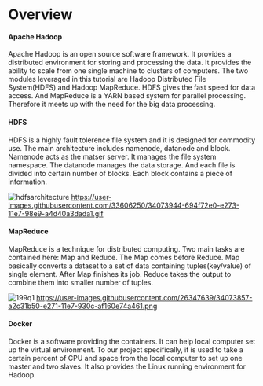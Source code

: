 # Overview 

#### Apache Hadoop

Apache Hadoop is an open source software framework. It provides a distributed environment for storing and processing the data. It provides the ability to scale from one single machine to clusters of computers. The two modules leveraged in this tutorial are Hadoop Distributed File System(HDFS) and Hadoop MapReduce. HDFS gives the fast speed for data access. And MapReduce is a YARN based system for parallel processing. Therefore it meets up with the need for the big data processing. 

#### HDFS

HDFS is a highly fault tolerence file system and it is designed for commodity use. The main architecture includes namenode, datanode and block. Namenode acts as the matser server. It manages the file system namespace. The datanode manages the data storage. And each file is divided into certain number of blocks. Each block contains a piece of information.

![hdfsarchitecture](https://user-images.githubusercontent.com/33606250/34073944-694f72e0-e273-11e7-98e9-a4d40a3dada1.gif)
https://user-images.githubusercontent.com/33606250/34073944-694f72e0-e273-11e7-98e9-a4d40a3dada1.gif

#### MapReduce

MapReduce is a technique for distributed computing. Two main tasks are contained here: Map and Reduce. The Map comes before Reduce. Map basically converts a dataset to a set of data containing tuples(key/value) of single element. After Map finishes its job. Reduce takes the output to combine them into smaller number of tuples.

![199q1](https://user-images.githubusercontent.com/26347639/34073857-a2c31b50-e271-11e7-930c-af160e74a461.png)
https://user-images.githubusercontent.com/26347639/34073857-a2c31b50-e271-11e7-930c-af160e74a461.png

#### Docker

Docker is a software providing the containers. It can help local computer set up the virtual environment. To our project specifically, it is used to take a certain percent of CPU and space from the local computer to set up one master and two slaves. It also provides the Linux running environment for Hadoop. 






